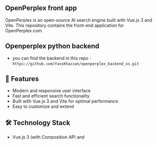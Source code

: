 ## OpenPerplex front app

OpenPerplex is an open-source AI search engine built with Vue.js 3 and Vite. This repository contains the front-end application for OpenPerplex.com

## Openperplex python backend 
- you can find the backend in this repo : `https://github.com/YassKhazzan/openperplex_backend_os.git`

## 🚀 Features

- Modern and responsive user interface
- Fast and efficient search functionality
- Built with Vue.js 3 and Vite for optimal performance
- Easy to customize and extend

## 🛠️ Technology Stack

- Vue.js 3 (with Composition API and <script setup>)
- Vite (for fast development and building)


## 📋 Prerequisites

Before you begin, ensure you have the following installed:

Node.js (version 16.x or later recommended)
npm (usually comes with Node.js)

## 🔧 Setup and Installation

- Clone the repository:

`git clone https://github.com/YassKhazzan/openperplex_front.git`
cd openperple

Install dependencies:
`npm install`

## Configure the search server:

- `Open src/views/SearchResults.vue`
- Locate the line: `const searchServer = ref('http://127.0.0.1:8000');`
- Replace the URL with your actual server address





## 🚀 Running the Application

#### For Development

- To run the app in development mode with hot-reloading: `npm run dev` or `vite`

#### For Production

- To build the app for production: `npm run build` or `vite build`

#### 🔍 Customizing the Configuration

- For detailed configuration options, see the Vite Configuration Reference.
#### 💻 Recommended IDE Setup
For the best development experience, we recommend:

VSCode
Volar extension (make sure to disable Vetur if you have it installed)

## 🤝 Contributing

We welcome contributions to OpenPerplex! Please feel free to submit issues, fork the repository and send pull requests!

## 📝 License
- MIT

## 📞 Contact

For any questions or feedback, please open an issue on this repository or contact me on [X](https://x.com/KhazzanYassine)  
